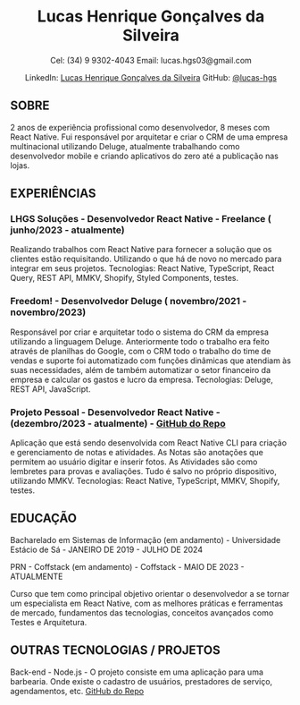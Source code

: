 <h1 align="center">Lucas Henrique Gonçalves da Silveira</h1>
<p align="center">Cel: (34) 9 9302-4043 Email: lucas.hgs03@gmail.com</p>
<p align="center">LinkedIn: <a href="https://www.linkedin.com/in/lucas-hgs">Lucas Henrique Gonçalves da Silveira</a> GitHub: <a href="https://github.com/lucas-hgs">@lucas-hgs</a></p>
<h2>SOBRE</h2>
2 anos de experiência profissional como desenvolvedor, 8 meses com React Native. Fui responsável por arquitetar e criar o CRM de uma empresa multinacional utilizando Deluge, atualmente trabalhando como desenvolvedor mobile e criando aplicativos do zero até a publicação nas lojas.
<h2>EXPERIÊNCIAS</h2>
<h3>LHGS Soluções - Desenvolvedor React Native - Freelance ( junho/2023 -  atualmente)</h3>
<p>Realizando trabalhos com React Native para fornecer a solução que os clientes estão requisitando. Utilizando o que há de novo no mercado para integrar em seus projetos. Tecnologias: React Native, TypeScript, React Query, REST API, MMKV, Shopify, Styled Components, testes.</p>
<h3>Freedom! - Desenvolvedor Deluge ( novembro/2021 - novembro/2023)</h3>
<p>Responsável por criar e arquitetar todo o sistema do CRM da empresa utilizando a linguagem Deluge. Anteriormente todo o trabalho era feito através de planilhas do Google, com o CRM todo o trabalho do time de vendas e suporte foi automatizado com funções dinâmicas que atendiam às suas necessidades, além de também automatizar o setor financeiro da empresa e calcular os gastos e lucro da empresa. Tecnologias: Deluge, REST API, JavaScript.</p>
<h3>Projeto Pessoal - Desenvolvedor React Native - (dezembro/2023 - atualmente) - <a href="https://github.com/lucas-hgs/MinhaMochila">GitHub do Repo</a></h3>
<p>Aplicação que está sendo desenvolvida com React Native CLI para criação e gerenciamento de notas e atividades. As Notas são anotações que permitem ao usuário digitar e inserir fotos. As Atividades são como lembretes para provas e avaliações. Tudo é salvo no próprio dispositivo, utilizando MMKV. Tecnologias: React Native, TypeScript, MMKV, Shopify, testes.</p>
<h2>EDUCAÇÃO</h2>
<p>Bacharelado em Sistemas de Informação (em andamento) - Universidade Estácio de Sá - JANEIRO DE 2019 - JULHO DE 2024</p>
<p>PRN - Coffstack (em andamento) - Coffstack - MAIO DE 2023 - ATUALMENTE</p>
<p>Curso que tem como principal objetivo orientar o desenvolvedor a se tornar um especialista em React Native, com as melhores práticas e ferramentas de mercado, fundamentos das tecnologias, conceitos avançados como Testes e Arquitetura.</p>
<h2>OUTRAS TECNOLOGIAS / PROJETOS</h2>
<p>Back-end - Node.js - O projeto consiste em uma aplicação para uma barbearia. Onde existe o cadastro de usuários, prestadores de serviço, agendamentos, etc. <a href="https://github.com/lucas-hgs/gobarber-backend">GitHub do Repo</a></p>
